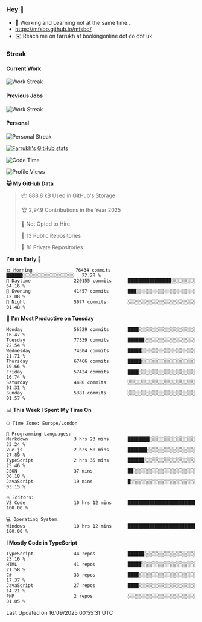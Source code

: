 ### Hey 👋

- 🏃 Working and Learning not at the same time...
- https://mfsbo.github.io/mfsbo/
- ✉️ Reach me on farrukh at bookingonline dot co dot uk

### Streak
#### Current Work
![Work Streak](https://streak-stats.demolab.com/?user=mfsbo)
#### Previous Jobs
![Work Streak](https://streak-stats.demolab.com/?user=farrukhcw)
#### Personal
![Personal Streak](https://streak-stats.demolab.com/?user=farrukhsubhani)

[![Farrukh's GitHub stats](https://github-readme-stats.vercel.app/api?username=mfsbo&hide=stars&count_private=true)](https://github.com/mfsbo/)

<!--START_SECTION:waka-->
![Code Time](http://img.shields.io/badge/Code%20Time-1%2C048%20hrs%2021%20mins-blue)

![Profile Views](http://img.shields.io/badge/Profile%20Views-66-blue)

**🐱 My GitHub Data** 

> 📦 888.8 kB Used in GitHub's Storage 
 > 
> 🏆 2,949 Contributions in the Year 2025
 > 
> 🚫 Not Opted to Hire
 > 
> 📜 13 Public Repositories 
 > 
> 🔑 81 Private Repositories 
 > 
**I'm an Early 🐤** 

```text
🌞 Morning                76434 commits       ██████░░░░░░░░░░░░░░░░░░░   22.28 % 
🌆 Daytime                220155 commits      ████████████████░░░░░░░░░   64.16 % 
🌃 Evening                41457 commits       ███░░░░░░░░░░░░░░░░░░░░░░   12.08 % 
🌙 Night                  5077 commits        ░░░░░░░░░░░░░░░░░░░░░░░░░   01.48 % 
```
📅 **I'm Most Productive on Tuesday** 

```text
Monday                   56529 commits       ████░░░░░░░░░░░░░░░░░░░░░   16.47 % 
Tuesday                  77339 commits       ██████░░░░░░░░░░░░░░░░░░░   22.54 % 
Wednesday                74504 commits       █████░░░░░░░░░░░░░░░░░░░░   21.71 % 
Thursday                 67466 commits       █████░░░░░░░░░░░░░░░░░░░░   19.66 % 
Friday                   57424 commits       ████░░░░░░░░░░░░░░░░░░░░░   16.74 % 
Saturday                 4480 commits        ░░░░░░░░░░░░░░░░░░░░░░░░░   01.31 % 
Sunday                   5381 commits        ░░░░░░░░░░░░░░░░░░░░░░░░░   01.57 % 
```


📊 **This Week I Spent My Time On** 

```text
🕑︎ Time Zone: Europe/London

💬 Programming Languages: 
Markdown                 3 hrs 23 mins       ████████░░░░░░░░░░░░░░░░░   33.24 % 
Vue.js                   2 hrs 50 mins       ███████░░░░░░░░░░░░░░░░░░   27.89 % 
TypeScript               2 hrs 35 mins       ██████░░░░░░░░░░░░░░░░░░░   25.46 % 
JSON                     37 mins             ██░░░░░░░░░░░░░░░░░░░░░░░   06.18 % 
JavaScript               19 mins             █░░░░░░░░░░░░░░░░░░░░░░░░   03.15 % 

🔥 Editors: 
VS Code                  10 hrs 12 mins      █████████████████████████   100.00 % 

💻 Operating System: 
Windows                  10 hrs 12 mins      █████████████████████████   100.00 % 
```

**I Mostly Code in TypeScript** 

```text
TypeScript               44 repos            ██████░░░░░░░░░░░░░░░░░░░   23.16 % 
HTML                     41 repos            █████░░░░░░░░░░░░░░░░░░░░   21.58 % 
C#                       33 repos            ████░░░░░░░░░░░░░░░░░░░░░   17.37 % 
JavaScript               27 repos            ████░░░░░░░░░░░░░░░░░░░░░   14.21 % 
PHP                      2 repos             ░░░░░░░░░░░░░░░░░░░░░░░░░   01.05 % 
```




 Last Updated on 16/09/2025 00:55:31 UTC
<!--END_SECTION:waka-->
<!--
**mfsbo/mfsbo** is a ✨ _special_ ✨ repository because its `README.md` (this file) appears on your GitHub profile.

Here are some ideas to get you started:

- 🔭 I’m currently working on ...
- 🌱 I’m currently learning ...
- 👯 I’m looking to collaborate on ...
- 🤔 I’m looking for help with ...
- 💬 Ask me about ...
- 📫 How to reach me: ...
- 😄 Pronouns: ...
- ⚡ Fun fact: ...
-->
